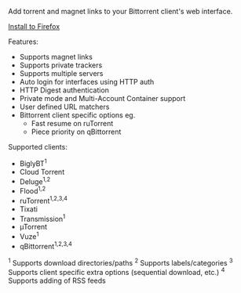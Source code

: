 Add torrent and magnet links to your Bittorrent client's web interface.

[Install to Firefox](https://addons.mozilla.org/addon/torrent-control/)

Features:
- Supports magnet links
- Supports private trackers
- Supports multiple servers
- Auto login for interfaces using HTTP auth
- HTTP Digest authentication
- Private mode and Multi-Account Container support
- User defined URL matchers
- Bittorrent client specific options eg.
    - Fast resume on ruTorrent
    - Piece priority on qBittorrent

Supported clients:
- BiglyBT<sup>1</sup>
- Cloud Torrent
- Deluge<sup>1,2</sup>
- Flood<sup>1,2</sup>
- ruTorrent<sup>1,2,3,4</sup>
- Tixati
- Transmission<sup>1</sup>
- µTorrent
- Vuze<sup>1</sup>
- qBittorrent<sup>1,2,3,4</sup>

<sup>1</sup> Supports download directories/paths
<sup>2</sup> Supports labels/categories
<sup>3</sup> Supports client specific extra options (sequential download, etc.)
<sup>4</sup> Supports adding of RSS feeds
